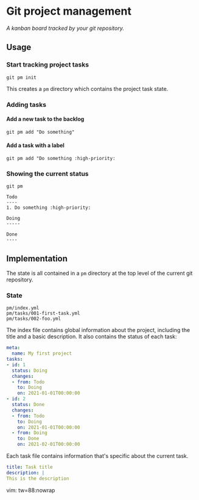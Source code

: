 # Git project management

*A kanban board tracked by your git repository.*

## Usage

### Start tracking project tasks

`git pm init`

This creates a `pm` directory which contains the project task state.

### Adding tasks
#### Add a new task to the backlog

`git pm add "Do something"`

#### Add a task with a label

`git pm add "Do something :high-priority:`

### Showing the current status

`git pm`

```
Todo
----
1. Do something :high-priority:

Doing
-----

Done
----
```

## Implementation

The state is all contained in a `pm` directory at the top level of the current git
repository.

### State

```
pm/index.yml
pm/tasks/001-first-task.yml
pm/tasks/002-foo.yml
```

The index file contains global information about the project, including the title and a
basic description. It also contains the status of each task:


```yaml
meta:
  name: My first project
tasks:
- id: 1
  status: Doing
  changes:
  - from: Todo
    to: Doing
    on: 2021-01-01T00:00:00
- id: 2
  status: Done
  changes:
  - from: Todo
    to: Doing
    on: 2021-01-01T00:00:00
  - from: Doing
    to: Done
    on: 2021-02-01T00:00:00
```

Each task file contains information that's specific about the current task.

```yaml
title: Task title
description: |
This is the description
```

vim: tw=88:nowrap
